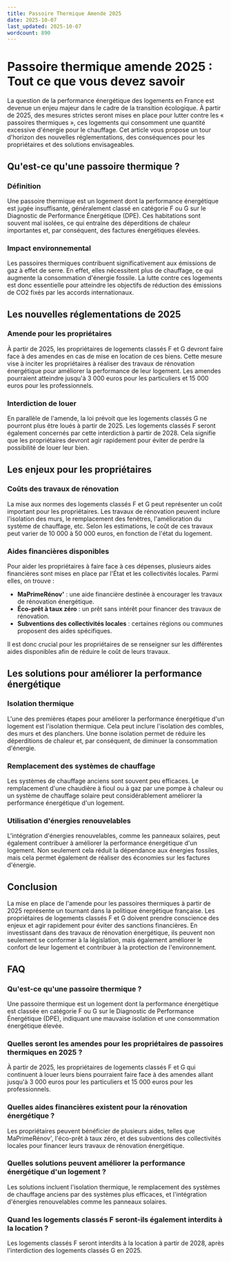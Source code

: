 ```yaml
---
title: Passoire Thermique Amende 2025
date: 2025-10-07
last_updated: 2025-10-07
wordcount: 890
---
```


# Passoire thermique amende 2025 : Tout ce que vous devez savoir

La question de la performance énergétique des logements en France est devenue un enjeu majeur dans le cadre de la transition écologique. À partir de 2025, des mesures strictes seront mises en place pour lutter contre les « passoires thermiques », ces logements qui consomment une quantité excessive d'énergie pour le chauffage. Cet article vous propose un tour d'horizon des nouvelles réglementations, des conséquences pour les propriétaires et des solutions envisageables.

## Qu'est-ce qu'une passoire thermique ?

### Définition

Une passoire thermique est un logement dont la performance énergétique est jugée insuffisante, généralement classé en catégorie F ou G sur le Diagnostic de Performance Énergétique (DPE). Ces habitations sont souvent mal isolées, ce qui entraîne des déperditions de chaleur importantes et, par conséquent, des factures énergétiques élevées.

### Impact environnemental

Les passoires thermiques contribuent significativement aux émissions de gaz à effet de serre. En effet, elles nécessitent plus de chauffage, ce qui augmente la consommation d'énergie fossile. La lutte contre ces logements est donc essentielle pour atteindre les objectifs de réduction des émissions de CO2 fixés par les accords internationaux.

## Les nouvelles réglementations de 2025

### Amende pour les propriétaires

À partir de 2025, les propriétaires de logements classés F et G devront faire face à des amendes en cas de mise en location de ces biens. Cette mesure vise à inciter les propriétaires à réaliser des travaux de rénovation énergétique pour améliorer la performance de leur logement. Les amendes pourraient atteindre jusqu'à 3 000 euros pour les particuliers et 15 000 euros pour les professionnels.

### Interdiction de louer

En parallèle de l'amende, la loi prévoit que les logements classés G ne pourront plus être loués à partir de 2025. Les logements classés F seront également concernés par cette interdiction à partir de 2028. Cela signifie que les propriétaires devront agir rapidement pour éviter de perdre la possibilité de louer leur bien.

## Les enjeux pour les propriétaires

### Coûts des travaux de rénovation

La mise aux normes des logements classés F et G peut représenter un coût important pour les propriétaires. Les travaux de rénovation peuvent inclure l'isolation des murs, le remplacement des fenêtres, l'amélioration du système de chauffage, etc. Selon les estimations, le coût de ces travaux peut varier de 10 000 à 50 000 euros, en fonction de l'état du logement.

### Aides financières disponibles

Pour aider les propriétaires à faire face à ces dépenses, plusieurs aides financières sont mises en place par l'État et les collectivités locales. Parmi elles, on trouve :

- **MaPrimeRénov'** : une aide financière destinée à encourager les travaux de rénovation énergétique.
- **Éco-prêt à taux zéro** : un prêt sans intérêt pour financer des travaux de rénovation.
- **Subventions des collectivités locales** : certaines régions ou communes proposent des aides spécifiques.

Il est donc crucial pour les propriétaires de se renseigner sur les différentes aides disponibles afin de réduire le coût de leurs travaux.

## Les solutions pour améliorer la performance énergétique

### Isolation thermique

L'une des premières étapes pour améliorer la performance énergétique d'un logement est l'isolation thermique. Cela peut inclure l'isolation des combles, des murs et des planchers. Une bonne isolation permet de réduire les déperditions de chaleur et, par conséquent, de diminuer la consommation d'énergie.

### Remplacement des systèmes de chauffage

Les systèmes de chauffage anciens sont souvent peu efficaces. Le remplacement d'une chaudière à fioul ou à gaz par une pompe à chaleur ou un système de chauffage solaire peut considérablement améliorer la performance énergétique d'un logement.

### Utilisation d'énergies renouvelables

L'intégration d'énergies renouvelables, comme les panneaux solaires, peut également contribuer à améliorer la performance énergétique d'un logement. Non seulement cela réduit la dépendance aux énergies fossiles, mais cela permet également de réaliser des économies sur les factures d'énergie.

## Conclusion

La mise en place de l'amende pour les passoires thermiques à partir de 2025 représente un tournant dans la politique énergétique française. Les propriétaires de logements classés F et G doivent prendre conscience des enjeux et agir rapidement pour éviter des sanctions financières. En investissant dans des travaux de rénovation énergétique, ils peuvent non seulement se conformer à la législation, mais également améliorer le confort de leur logement et contribuer à la protection de l'environnement.

## FAQ

### Qu'est-ce qu'une passoire thermique ?

Une passoire thermique est un logement dont la performance énergétique est classée en catégorie F ou G sur le Diagnostic de Performance Énergétique (DPE), indiquant une mauvaise isolation et une consommation énergétique élevée.

### Quelles seront les amendes pour les propriétaires de passoires thermiques en 2025 ?

À partir de 2025, les propriétaires de logements classés F et G qui continuent à louer leurs biens pourraient faire face à des amendes allant jusqu'à 3 000 euros pour les particuliers et 15 000 euros pour les professionnels.

### Quelles aides financières existent pour la rénovation énergétique ?

Les propriétaires peuvent bénéficier de plusieurs aides, telles que MaPrimeRénov', l'éco-prêt à taux zéro, et des subventions des collectivités locales pour financer leurs travaux de rénovation énergétique.

### Quelles solutions peuvent améliorer la performance énergétique d'un logement ?

Les solutions incluent l'isolation thermique, le remplacement des systèmes de chauffage anciens par des systèmes plus efficaces, et l'intégration d'énergies renouvelables comme les panneaux solaires. 

### Quand les logements classés F seront-ils également interdits à la location ?

Les logements classés F seront interdits à la location à partir de 2028, après l'interdiction des logements classés G en 2025.